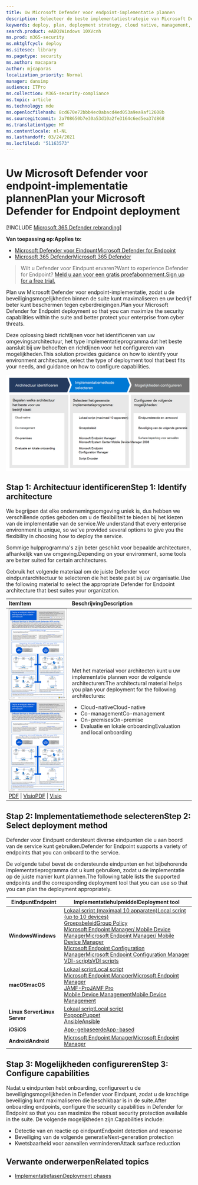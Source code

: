 ```yaml
---
title: Uw Microsoft Defender voor endpoint-implementatie plannen
description: Selecteer de beste implementatiestrategie van Microsoft Defender voor eindpunten voor uw omgeving
keywords: deploy, plan, deployment strategy, cloud native, management, on prem, evaluation, onboarding, local, group policy, gp, endpoint manager, mem
search.product: eADQiWindows 10XVcnh
ms.prod: m365-security
ms.mktglfcycl: deploy
ms.sitesec: library
ms.pagetype: security
ms.author: macapara
author: mjcaparas
localization_priority: Normal
manager: dansimp
audience: ITPro
ms.collection: M365-security-compliance
ms.topic: article
ms.technology: mde
ms.openlocfilehash: 8cd670e72bbb4ec0abacd4ed053a9ea9af12608b
ms.sourcegitcommit: 2a708650b7e30a53d10a2fe3164c6ed5ea37d868
ms.translationtype: MT
ms.contentlocale: nl-NL
ms.lasthandoff: 03/24/2021
ms.locfileid: "51163573"
---
```

# <a name="plan-your-microsoft-defender-for-endpoint-deployment"></a><span data-ttu-id="3ecb0-104">Uw Microsoft Defender voor endpoint-implementatie plannen</span><span class="sxs-lookup"><span data-stu-id="3ecb0-104">Plan your Microsoft Defender for Endpoint deployment</span></span> 

[!INCLUDE [Microsoft 365 Defender rebranding](../../includes/microsoft-defender.md)]

<span data-ttu-id="3ecb0-105">**Van toepassing op:**</span><span class="sxs-lookup"><span data-stu-id="3ecb0-105">**Applies to:**</span></span>
- [<span data-ttu-id="3ecb0-106">Microsoft Defender voor Eindpunt</span><span class="sxs-lookup"><span data-stu-id="3ecb0-106">Microsoft Defender for Endpoint</span></span>](https://go.microsoft.com/fwlink/p/?linkid=2154037)
- [<span data-ttu-id="3ecb0-107">Microsoft 365 Defender</span><span class="sxs-lookup"><span data-stu-id="3ecb0-107">Microsoft 365 Defender</span></span>](https://go.microsoft.com/fwlink/?linkid=2118804)

><span data-ttu-id="3ecb0-108">Wilt u Defender voor Eindpunt ervaren?</span><span class="sxs-lookup"><span data-stu-id="3ecb0-108">Want to experience Defender for Endpoint?</span></span> [<span data-ttu-id="3ecb0-109">Meld u aan voor een gratis proefabonnement.</span><span class="sxs-lookup"><span data-stu-id="3ecb0-109">Sign up for a free trial.</span></span>](https://www.microsoft.com/microsoft-365/windows/microsoft-defender-atp?ocid=docs-wdatp-secopsdashboard-abovefoldlink) 


<span data-ttu-id="3ecb0-110">Plan uw Microsoft Defender voor endpoint-implementatie, zodat u de beveiligingsmogelijkheden binnen de suite kunt maximaliseren en uw bedrijf beter kunt beschermen tegen cyberdreigingen.</span><span class="sxs-lookup"><span data-stu-id="3ecb0-110">Plan your Microsoft Defender for Endpoint deployment so that you can maximize the security capabilities within the suite and better protect your enterprise from cyber threats.</span></span>


<span data-ttu-id="3ecb0-111">Deze oplossing biedt richtlijnen voor het identificeren van uw omgevingsarchitectuur, het type implementatieprogramma dat het beste aansluit bij uw behoeften en richtlijnen voor het configureren van mogelijkheden.</span><span class="sxs-lookup"><span data-stu-id="3ecb0-111">This solution provides guidance on how to identify your environment architecture, select the type of deployment tool that best fits your needs, and guidance on how to configure capabilities.</span></span>


![Afbeelding van implementatiestroom](images/deployment-guide-plan.png)


## <a name="step-1-identify-architecture"></a><span data-ttu-id="3ecb0-113">Stap 1: Architectuur identificeren</span><span class="sxs-lookup"><span data-stu-id="3ecb0-113">Step 1: Identify architecture</span></span>
<span data-ttu-id="3ecb0-114">We begrijpen dat elke ondernemingsomgeving uniek is, dus hebben we verschillende opties geboden om u de flexibiliteit te bieden bij het kiezen van de implementatie van de service.</span><span class="sxs-lookup"><span data-stu-id="3ecb0-114">We understand that every enterprise environment is unique, so we've provided several options to give you the flexibility in choosing how to deploy the service.</span></span>

<span data-ttu-id="3ecb0-115">Sommige hulpprogramma's zijn beter geschikt voor bepaalde architecturen, afhankelijk van uw omgeving.</span><span class="sxs-lookup"><span data-stu-id="3ecb0-115">Depending on your environment, some tools are better suited for certain architectures.</span></span> 

<span data-ttu-id="3ecb0-116">Gebruik het volgende materiaal om de juiste Defender voor eindpuntarchitectuur te selecteren die het beste past bij uw organisatie.</span><span class="sxs-lookup"><span data-stu-id="3ecb0-116">Use the following material to select the appropriate Defender for Endpoint architecture that best suites your organization.</span></span>

| <span data-ttu-id="3ecb0-117">Item</span><span class="sxs-lookup"><span data-stu-id="3ecb0-117">Item</span></span> | <span data-ttu-id="3ecb0-118">Beschrijving</span><span class="sxs-lookup"><span data-stu-id="3ecb0-118">Description</span></span> |
|:-----|:-----|
|<span data-ttu-id="3ecb0-119">[![Thumb image for Defender for Endpoint deployment strategy](images/mdatp-deployment-strategy.png)](https://github.com/MicrosoftDocs/microsoft-365-docs/raw/public/microsoft-365/security/defender-endpoint/downloads/mdatp-deployment-strategy.pdf)</span><span class="sxs-lookup"><span data-stu-id="3ecb0-119">[![Thumb image for Defender for Endpoint deployment strategy](images/mdatp-deployment-strategy.png)](https://github.com/MicrosoftDocs/microsoft-365-docs/raw/public/microsoft-365/security/defender-endpoint/downloads/mdatp-deployment-strategy.pdf)</span></span><br/> <span data-ttu-id="3ecb0-120">[PDF](https://github.com/MicrosoftDocs/microsoft-365-docs/raw/public/microsoft-365/security/defender-endpoint/downloads/mdatp-deployment-strategy.pdf) \| [Visio](https://github.com/MicrosoftDocs/microsoft-365-docs/raw/public/microsoft-365/security/defender-endpoint/downloads/mdatp-deployment-strategy.vsdx)</span><span class="sxs-lookup"><span data-stu-id="3ecb0-120">[PDF](https://github.com/MicrosoftDocs/microsoft-365-docs/raw/public/microsoft-365/security/defender-endpoint/downloads/mdatp-deployment-strategy.pdf)  \| [Visio](https://github.com/MicrosoftDocs/microsoft-365-docs/raw/public/microsoft-365/security/defender-endpoint/downloads/mdatp-deployment-strategy.vsdx)</span></span> | <span data-ttu-id="3ecb0-121">Met het materiaal voor architecten kunt u uw implementatie plannen voor de volgende architecturen:</span><span class="sxs-lookup"><span data-stu-id="3ecb0-121">The architectural material helps you plan your deployment for the following architectures:</span></span> <ul><li> <span data-ttu-id="3ecb0-122">Cloud-native</span><span class="sxs-lookup"><span data-stu-id="3ecb0-122">Cloud-native</span></span> </li><li> <span data-ttu-id="3ecb0-123">Co-management</span><span class="sxs-lookup"><span data-stu-id="3ecb0-123">Co-management</span></span> </li><li> <span data-ttu-id="3ecb0-124">On-premises</span><span class="sxs-lookup"><span data-stu-id="3ecb0-124">On-premise</span></span></li><li><span data-ttu-id="3ecb0-125">Evaluatie en lokale onboarding</span><span class="sxs-lookup"><span data-stu-id="3ecb0-125">Evaluation and local onboarding</span></span></li>



## <a name="step-2-select-deployment-method"></a><span data-ttu-id="3ecb0-126">Stap 2: Implementatiemethode selecteren</span><span class="sxs-lookup"><span data-stu-id="3ecb0-126">Step 2: Select deployment method</span></span>
<span data-ttu-id="3ecb0-127">Defender voor Eindpunt ondersteunt diverse eindpunten die u aan boord van de service kunt gebruiken.</span><span class="sxs-lookup"><span data-stu-id="3ecb0-127">Defender for Endpoint supports a variety of endpoints that you can onboard to the service.</span></span> 

<span data-ttu-id="3ecb0-128">De volgende tabel bevat de ondersteunde eindpunten en het bijbehorende implementatieprogramma dat u kunt gebruiken, zodat u de implementatie op de juiste manier kunt plannen.</span><span class="sxs-lookup"><span data-stu-id="3ecb0-128">The following table lists the supported endpoints and the corresponding deployment tool that you can use so that you can plan the deployment appropriately.</span></span>

| <span data-ttu-id="3ecb0-129">Eindpunt</span><span class="sxs-lookup"><span data-stu-id="3ecb0-129">Endpoint</span></span>     | <span data-ttu-id="3ecb0-130">Implementatiehulpmiddel</span><span class="sxs-lookup"><span data-stu-id="3ecb0-130">Deployment tool</span></span>                       |
|--------------|------------------------------------------|
| <span data-ttu-id="3ecb0-131">**Windows**</span><span class="sxs-lookup"><span data-stu-id="3ecb0-131">**Windows**</span></span>  |  [<span data-ttu-id="3ecb0-132">Lokaal script (maximaal 10 apparaten)</span><span class="sxs-lookup"><span data-stu-id="3ecb0-132">Local script (up to 10 devices)</span></span>](configure-endpoints-script.md) <br>  [<span data-ttu-id="3ecb0-133">Groepsbeleid</span><span class="sxs-lookup"><span data-stu-id="3ecb0-133">Group Policy</span></span>](configure-endpoints-gp.md) <br>  [<span data-ttu-id="3ecb0-134">Microsoft Endpoint Manager/ Mobile Device Manager</span><span class="sxs-lookup"><span data-stu-id="3ecb0-134">Microsoft Endpoint Manager/ Mobile Device Manager</span></span>](configure-endpoints-mdm.md) <br>   [<span data-ttu-id="3ecb0-135">Microsoft Endpoint Configuration Manager</span><span class="sxs-lookup"><span data-stu-id="3ecb0-135">Microsoft Endpoint Configuration Manager</span></span>](configure-endpoints-sccm.md) <br> [<span data-ttu-id="3ecb0-136">VDI-scripts</span><span class="sxs-lookup"><span data-stu-id="3ecb0-136">VDI scripts</span></span>](configure-endpoints-vdi.md)   |
| <span data-ttu-id="3ecb0-137">**macOS**</span><span class="sxs-lookup"><span data-stu-id="3ecb0-137">**macOS**</span></span>    | [<span data-ttu-id="3ecb0-138">Lokaal script</span><span class="sxs-lookup"><span data-stu-id="3ecb0-138">Local script</span></span>](mac-install-manually.md) <br> [<span data-ttu-id="3ecb0-139">Microsoft Endpoint Manager</span><span class="sxs-lookup"><span data-stu-id="3ecb0-139">Microsoft Endpoint Manager</span></span>](mac-install-with-intune.md) <br> [<span data-ttu-id="3ecb0-140">JAMF-Pro</span><span class="sxs-lookup"><span data-stu-id="3ecb0-140">JAMF Pro</span></span>](mac-install-with-jamf.md) <br> [<span data-ttu-id="3ecb0-141">Mobile Device Management</span><span class="sxs-lookup"><span data-stu-id="3ecb0-141">Mobile Device Management</span></span>](mac-install-with-other-mdm.md) |
| <span data-ttu-id="3ecb0-142">**Linux Server**</span><span class="sxs-lookup"><span data-stu-id="3ecb0-142">**Linux Server**</span></span> | [<span data-ttu-id="3ecb0-143">Lokaal script</span><span class="sxs-lookup"><span data-stu-id="3ecb0-143">Local script</span></span>](linux-install-manually.md) <br> [<span data-ttu-id="3ecb0-144">Poppop</span><span class="sxs-lookup"><span data-stu-id="3ecb0-144">Puppet</span></span>](linux-install-with-puppet.md) <br> [<span data-ttu-id="3ecb0-145">Ansible</span><span class="sxs-lookup"><span data-stu-id="3ecb0-145">Ansible</span></span>](linux-install-with-ansible.md)|
| <span data-ttu-id="3ecb0-146">**iOS**</span><span class="sxs-lookup"><span data-stu-id="3ecb0-146">**iOS**</span></span>      | [<span data-ttu-id="3ecb0-147">App-gebaseerde</span><span class="sxs-lookup"><span data-stu-id="3ecb0-147">App-based</span></span>](ios-install.md)                                |
| <span data-ttu-id="3ecb0-148">**Android**</span><span class="sxs-lookup"><span data-stu-id="3ecb0-148">**Android**</span></span>  | [<span data-ttu-id="3ecb0-149">Microsoft Endpoint Manager</span><span class="sxs-lookup"><span data-stu-id="3ecb0-149">Microsoft Endpoint Manager</span></span>](android-intune.md)               | 



## <a name="step-3-configure-capabilities"></a><span data-ttu-id="3ecb0-150">Stap 3: Mogelijkheden configureren</span><span class="sxs-lookup"><span data-stu-id="3ecb0-150">Step 3: Configure capabilities</span></span>
<span data-ttu-id="3ecb0-151">Nadat u eindpunten hebt onboarding, configureert u de beveiligingsmogelijkheden in Defender voor Eindpunt, zodat u de krachtige beveiliging kunt maximaliseren die beschikbaar is in de suite.</span><span class="sxs-lookup"><span data-stu-id="3ecb0-151">After onboarding endpoints, configure the security capabilities in Defender for Endpoint so that you can maximize the robust security protection available in the suite.</span></span> <span data-ttu-id="3ecb0-152">De volgende mogelijkheden zijn:</span><span class="sxs-lookup"><span data-stu-id="3ecb0-152">Capabilities include:</span></span>

- <span data-ttu-id="3ecb0-153">Detectie van en reactie op eindpunt</span><span class="sxs-lookup"><span data-stu-id="3ecb0-153">Endpoint detection and response</span></span>
- <span data-ttu-id="3ecb0-154">Beveiliging van de volgende generatie</span><span class="sxs-lookup"><span data-stu-id="3ecb0-154">Next-generation protection</span></span>
- <span data-ttu-id="3ecb0-155">Kwetsbaarheid voor aanvallen verminderen</span><span class="sxs-lookup"><span data-stu-id="3ecb0-155">Attack surface reduction</span></span>


  
## <a name="related-topics"></a><span data-ttu-id="3ecb0-156">Verwante onderwerpen</span><span class="sxs-lookup"><span data-stu-id="3ecb0-156">Related topics</span></span>
- [<span data-ttu-id="3ecb0-157">Implementatiefasen</span><span class="sxs-lookup"><span data-stu-id="3ecb0-157">Deployment phases</span></span>](deployment-phases.md)
